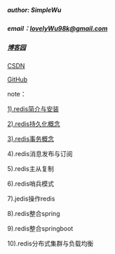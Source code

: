 ##### author: SimpleWu

##### email：lovelyWu98k@gmail.com

##### [博客园](https://www.cnblogs.com/SimpleWu/)

[CSDN](https://blog.csdn.net/qq_42280739)

[GitHub](https://github.com/450255266)

note：

[1).redis简介与安装](https://www.cnblogs.com/SimpleWu/p/9989264.html)

[2).redis持久化概念](https://www.cnblogs.com/SimpleWu/p/9995570.html)

[3).redis事务概念](https://www.cnblogs.com/SimpleWu/p/9997509.html)

4).redis消息发布与订阅

5).redis主从复制

6).redis哨兵模式

7).jedis操作redis

8).redis整合spring

9).redis整合springboot

10).redis分布式集群与负载均衡